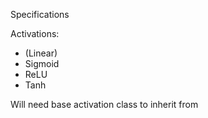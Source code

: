 Specifications

Activations:
- (Linear)
- Sigmoid
- ReLU
- Tanh

Will need base activation class to inherit from
